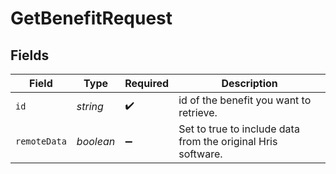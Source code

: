# GetBenefitRequest


## Fields

| Field                                                        | Type                                                         | Required                                                     | Description                                                  |
| ------------------------------------------------------------ | ------------------------------------------------------------ | ------------------------------------------------------------ | ------------------------------------------------------------ |
| `id`                                                         | *string*                                                     | :heavy_check_mark:                                           | id of the benefit you want to retrieve.                      |
| `remoteData`                                                 | *boolean*                                                    | :heavy_minus_sign:                                           | Set to true to include data from the original Hris software. |